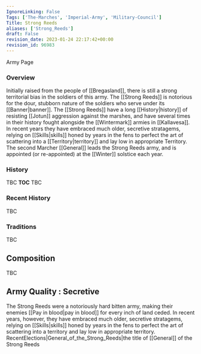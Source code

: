 ```yaml
---
IgnoreLinking: False
Tags: ['The-Marches', 'Imperial-Army', 'Military-Council']
Title: Strong Reeds
aliases: ['Strong_Reeds']
draft: False
revision_date: 2023-01-24 22:17:42+00:00
revision_id: 96983
---
```


Army Page
### Overview
Initially raised from the people of [[Bregasland]], there is still a strong territorial bias in the soldiers of this army. The [[Strong Reeds]] is notorious for the dour, stubborn nature of the soldiers who serve under its [[Banner|banner]]. The [[Strong Reeds]] have a long [[History|history]] of resisting [[Jotun]] aggression against the marshes, and have several times in their history fought alongside the [[Wintermark]] armies in [[Kallavesa]].  In recent years they have embraced much older, secretive stratagems, relying on [[Skills|skills]] honed by years in the fens to perfect the art of scattering into a [[Territory|territory]] and lay low in appropriate Territory.
The second Marcher [[General]] leads the Strong Reeds army, and is appointed (or re-appointed) at the [[Winter]] solstice each year.
### History
TBC
__TOC__
TBC
### Recent History
TBC
### Traditions
TBC
## Composition
TBC
## Army Quality : Secretive
The Strong Reeds were a notoriously hard bitten army, making their enemies [[Pay in blood|pay in blood]] for every inch of land ceded. In recent years, however, they have embraced much older, secretive stratagems, relying on [[Skills|skills]] honed by years in the fens to perfect the art of scattering into a territory and lay low in appropriate territory.
RecentElections|General_of_the_Strong_Reeds|the title of [[General]] of the Strong Reeds